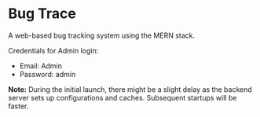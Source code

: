 # Bug Trace

A web-based bug tracking system using the MERN stack.

Credentials for Admin login:

- Email: Admin
- Password: admin

**Note:** During the initial launch, there might be a slight delay as the backend server sets up configurations and caches. Subsequent startups will be faster.
